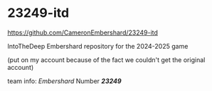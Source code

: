 # 23249-itd
https://github.com/CameronEmbershard/23249-itd

IntoTheDeep Embershard repository for the 2024-2025 game

(put on my account because of the fact we couldn't get the original account)

team info: _Embershard_ Number **_23249_** 

